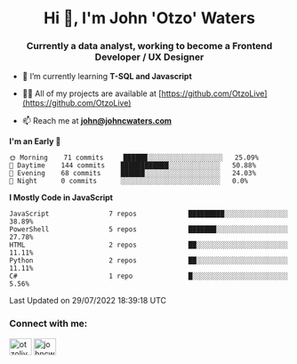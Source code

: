 <h1 align="center">Hi 👋, I'm John 'Otzo' Waters</h1>
<h3 align="center">Currently a data analyst, working to become a Frontend Developer / UX Designer</h3>

- 🌱 I’m currently learning **T-SQL and Javascript**

- 👨‍💻 All of my projects are available at [https://github.com/OtzoLive](https://github.com/OtzoLive)

- 📫 Reach me at **john@johncwaters.com**

<!--START_SECTION:waka-->
**I'm an Early 🐤** 

```text
🌞 Morning    71 commits     ██████░░░░░░░░░░░░░░░░░░░   25.09% 
🌆 Daytime    144 commits    ████████████░░░░░░░░░░░░░   50.88% 
🌃 Evening    68 commits     ██████░░░░░░░░░░░░░░░░░░░   24.03% 
🌙 Night      0 commits      ░░░░░░░░░░░░░░░░░░░░░░░░░   0.0%

```


**I Mostly Code in JavaScript** 

```text
JavaScript               7 repos             █████████░░░░░░░░░░░░░░░░   38.89% 
PowerShell               5 repos             ███████░░░░░░░░░░░░░░░░░░   27.78% 
HTML                     2 repos             ██░░░░░░░░░░░░░░░░░░░░░░░   11.11% 
Python                   2 repos             ██░░░░░░░░░░░░░░░░░░░░░░░   11.11% 
C#                       1 repo              █░░░░░░░░░░░░░░░░░░░░░░░░   5.56%

```



 Last Updated on 29/07/2022 18:39:18 UTC
<!--END_SECTION:waka-->

<h3 align="left">Connect with me:</h3>
<p align="left">
<a href="https://twitter.com/otzolive" target="blank"><img align="center" src="https://raw.githubusercontent.com/rahuldkjain/github-profile-readme-generator/master/src/images/icons/Social/twitter.svg" alt="otzolive" height="30" width="40" /></a>
<a href="https://linkedin.com/in/johncwaters" target="blank"><img align="center" src="https://raw.githubusercontent.com/rahuldkjain/github-profile-readme-generator/master/src/images/icons/Social/linked-in-alt.svg" alt="johncwaters" height="30" width="40" /></a>
</p>
